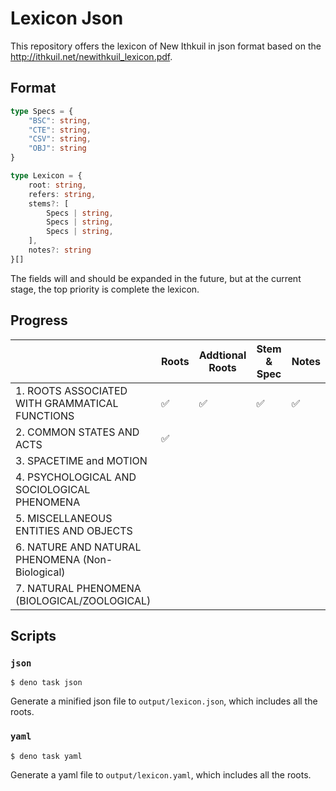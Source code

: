 # Lexicon Json

This repository offers the lexicon of New Ithkuil in json format based on the http://ithkuil.net/newithkuil_lexicon.pdf.

## Format

```ts
type Specs = {
    "BSC": string,
    "CTE": string,
    "CSV": string,
    "OBJ": string
}

type Lexicon = {
    root: string,
    refers: string,
    stems?: [
        Specs | string,
        Specs | string,
        Specs | string,
    ],
    notes?: string
}[]
```

The fields will and should be expanded in the future, but at the current stage, the top priority is complete the lexicon.

## Progress

|                                                  | Roots | Addtional Roots | Stem & Spec | Notes |
| ------------------------------------------------ | ----- | --------------- | ----------- | ----- |
| 1. ROOTS ASSOCIATED WITH GRAMMATICAL FUNCTIONS   | ✅     | ✅               | ✅           | ✅     |
| 2. COMMON STATES AND ACTS                        | ✅     |                 |             |       |
| 3. SPACETIME and MOTION                          |       |                 |             |       |
| 4. PSYCHOLOGICAL AND SOCIOLOGICAL PHENOMENA      |       |                 |             |       |
| 5. MISCELLANEOUS ENTITIES AND OBJECTS            |       |                 |             |       |
| 6. NATURE AND NATURAL PHENOMENA (Non-Biological) |       |                 |             |       |
| 7. NATURAL PHENOMENA (BIOLOGICAL/ZOOLOGICAL)     |       |                 |             |       |

## Scripts

### `json`

```console
$ deno task json
```
Generate a minified json file to `output/lexicon.json`, which includes all the roots.

### `yaml`

```console
$ deno task yaml
```
Generate a yaml file to `output/lexicon.yaml`, which includes all the roots.
